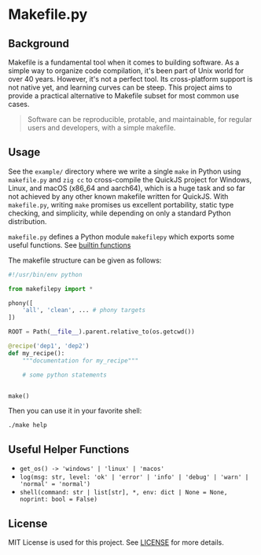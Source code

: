# Makefile.py

## Background

Makefile is a fundamental tool when it comes to building software. As a simple way to organize code compilation,
it's been part of Unix world for over 40 years. However, it's not a perfect tool. Its cross-platform support is not native yet, and learning curves can be steep. This project aims to provide a practical alternative to Makefile subset for most common use cases.

> Software can be reproducible, protable, and maintainable, for regular users and developers, with a simple makefile.

## Usage

See the `example/` directory where we write a single `make` in Python using `makefile.py` and `zig cc` to cross-compile the QuickJS project for Windows, Linux, and macOS (x86_64 and aarch64), which is a huge task and so far not achieved by any other known makefile written for QuickJS. With `makefile.py`, writing `make` promises us excellent portability, static type checking, and simplicity, while depending on only a standard Python distribution.

`makefile.py` defines a Python module `makefilepy` which exports some useful functions. See [builtin functions](#useful-helper-functions)

The makefile structure can be given as follows:

```python
#!/usr/bin/env python

from makefilepy import *

phony([
    'all', 'clean', ... # phony targets
])

ROOT = Path(__file__).parent.relative_to(os.getcwd())

@recipe('dep1', 'dep2')
def my_recipe():
    """documentation for my_recipe"""

    # some python statements


make()
```

Then you can use it in your favorite shell:

```shell
./make help
```

## Useful Helper Functions


- `get_os() -> 'windows' | 'linux' | 'macos'`
- `log(msg: str, level: 'ok' | 'error' | 'info' | 'debug' | 'warn' | 'normal' = 'normal')`
- `shell(command: str | list[str], *, env: dict | None = None, noprint: bool = False)`

## License

MIT License is used for this project. See [LICENSE](LICENSE) for more details.